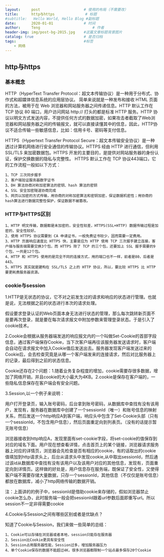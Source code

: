 ```yaml
---
layout:     post   				    # 使用的布局（不需要改）
title:      http与https				# 标题 
#subtitle:   Hello World, Hello Blog #副标题
date:       2020-01-01				# 时间
author:     Teng 						# 作者
header-img: img/post-bg-2015.jpg 	#这篇文章标题背景图片
catalog: true 						# 是否归档
tags:								#标签
    - 网络
---
```

## http与https

### 基本概念

HTTP（HyperText Transfer Protocol：超文本传输协议）是一种用于分布式、协作式和超媒体信息系统的应用层协议。 简单来说就是一种发布和接收 HTML 页面的方法，被用于在 Web 浏览器和网站服务器之间传递信息。HTTP 默认工作在 TCP 协议 80 端口，用户访问网站 http:// 打头的都是标准 HTTP 服务。HTTP 协议以明文方式发送内容，不提供任何方式的数据加密，如果攻击者截取了Web浏览器和网站服务器之间的传输报文，就可以直接读懂其中的信息，因此，HTTP协议不适合传输一些敏感信息，比如：信用卡号、密码等支付信息。

HTTPS（Hypertext Transfer Protocol Secure：超文本传输安全协议）是一种透过计算机网络进行安全通信的传输协议。HTTPS 经由 HTTP 进行通信，但利用 SSL/TLS 来加密数据包。HTTPS 开发的主要目的，是提供对网站服务器的身份认证，保护交换数据的隐私与完整性。
HTTPS 默认工作在 TCP 协议443端口，它的工作流程一般如以下方式：

    1、TCP 三次同步握手
    2、客户端验证服务器数字证书
    3、DH 算法协商对称加密算法的密钥、hash 算法的密钥
    4、SSL 安全加密隧道协商完成
    5、网页以加密的方式传输，用协商的对称加密算法和密钥加密，保证数据机密性；用协商的hash算法进行数据完整性保护，保证数据不被篡改。

### HTTP与HTTPS区别

    1、HTTP 明文传输，数据都是未加密的，安全性较差，HTTPS(SSL+HTTP) 数据传输过程是加密的，安全性较好。
    2、使用 HTTPS 协议需要到 CA 申请证书，一般免费证书较少，因而需要一定费用。
    3、HTTP 页面响应速度比 HTTPS 快，主要是应为 HTTP 使用 TCP 三次握手建立连接，客户端与服务端需要交换3个包，而 HTTPS 除了 TCP 的三个包，还要加上 SSL 握手需要的9个包，一共是12个包。
    4、HTTP 和 HTTPS 使用的是完全不同的连接方式，用的端口也不一样，前者是80，后者是443。
    5、HTTPS 其实就是建构在 SSL/TLS 之上的 HTTP 协议，所以，要比较 HTTPS 比 HTTP 要更耗费服务器资源。

### cookie与session
1.HTTP是无状态的协议，它不对之前发生过的请求和响应的状态进行管理。也就是说，无法根据之前的状态进行本次的请求处理。

假设要求登录认证的Web页面本身无法进行状态的管理，那么每次跳转新页面不是要再次登录，就是要在每次请求报文中附加参数来管理登录状态。于是引入了cookie技术。

2.Cookie会根据从服务器端发送的响应报文内的一个叫做Set-Cookie的首部字段信息，通过客户端保存Cookie，当下次客户端再往该服务器发送请求时，客户端会自动在请求报文中加入Cookie值后发送出去。服务器发现客户端发送过来的Cookie后，会去检查究竟是从哪一个客户端发来的连接请求，然后对比服务器上的记录，最后得到之前的状态信息。

Cookie还存在2个问题：1.随着业务复杂程度的增加，cookie需要存很多数据，增加了网络开销，并且cookie的大小最大为4KB。2.cookie是保存在客户端的，一些隐私信息保存在客户端会有安全问题。

3.Session,以一个例子来说明：

用户打开登录页，输入账号密码，后台拿到账号密码，从数据库中查找有没有该用户，发现有，服务器在数据库中创建了一个sessionId（唯一）和账号信息的映射关系，然后发送一个http响应A到客户端，响应头中包含了Set-Cookie头部（只有一个sessionId，不包含用户信息），然后页面重定向到列表页。（没有的话提示暂无账号信息）

浏览器接收到http响应A，发现里面有set-cookie字段，将set-cookie的值保存到对应的域名下面。用户现在想查看详情，点击首页上的某个链接，浏览器请求服务器上对应的详情页，浏览器会先检查是否有相应的cookie，有的话取出的cookie值填加到http请求头上，后台从请求头中发现cookie,从中取出sessionId，然后通过该id从数据库中查找有没有该用户以及该用户对应的其他信息，发现有，页面重定向到详情页。这样做的好处是，用户信息存在服务端，既保证了安全性，又使得客户端不需要存储大量数据，只存一个sessionId，其他信息（不仅仅是账号信息）都放在数据库，减小了http网络传输的数据开销。

注：上面讲的的例子中，sessionId是借助cookie来存储的，假如浏览器禁止cookie怎么办，此时服务端一般会把sessionId跟着url参数后面即重写url。所以session不一定非得需要cookie

4.Cookie与Session之间有哪些区别或者是优缺点？

知道了Cookie与Session，我们来做一些简单的总结：

    1、Cookie可以存储在浏览器或者本地，session只能存在服务器
    2、Session比Cookie更具有安全性
    3、Session占用服务器性能，Session过多，增加服务器压力
    4、单个Cookie保存的数据不能超过4K，很多浏览器都限制一个站点最多保存20个Cookie